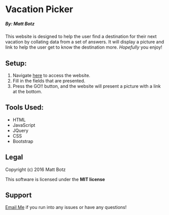 # Vacation Picker

##### By: Matt Botz

This website is designed to help the user find a destination for their next vacation by collating data from a set of answers. It will display a picture and link to help the user get to know the destination more. _Hopefully_ you enjoy!

## Setup:
1. Navigate [here](https://botzmatt.github.io/codeReview2) to access the website.
2. Fill in the fields that are presented.
3. Press the GO!! button, and the website will present a picture with a link at the bottom.

## Tools Used:
* HTML
* JavaScript
* JQuery
* CSS
* Bootstrap

## Legal
Copyright (c) 2016 Matt Botz

This software is licensed under the **MIT license**

## Support

[Email Me](mailto:botzmatt@yahoo.com) if you run into any issues or have any questions!
